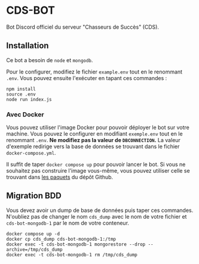 # CDS-BOT

Bot Discord officiel du serveur "Chasseurs de Succès" (CDS).

## Installation

Ce bot a besoin de `node` et `mongodb`.

Pour le configurer, modifiez le fichier `example.env` tout en le renommant
`.env`. Vous pouvez ensuite l'exécuter en tapant ces commandes :

```
npm install
source .env
node run index.js
```

### Avec Docker

Vous pouvez utiliser l'image Docker pour pouvoir déployer le bot sur votre
machine. Vous pouvez le configurer en modifiant `exemple.env` tout en le
renommant `.env`. **Ne modifiez pas la valeur de `DBCONNECTION`.** La valeur
d'exemple redirige vers la base de données se trouvant dans le fichier
`docker-compose.yml`.

Il suffit de taper `docker compose up` pour pouvoir lancer le bot. Si vous ne
souhaitez pas construire l'image vous-même, vous pouvez utiliser celle se
trouvant dans [les paquets](https://github.com/TobiBiotex/CDS-BOT/packages) du
dépôt Github.

## Migration BDD

Vous devez avoir un dump de base de données puis taper ces commandes. N'oubliez
pas de changer le nom `cds_dump` avec le nom de votre fichier et
`cds-bot-mongodb-1` par le nom de votre conteneur.

```
docker compose up -d
docker cp cds_dump cds-bot-mongodb-1:/tmp
docker exec -t cds-bot-mongodb-1 mongorestore --drop --archive=/tmp/cds_dump
docker exec -t cds-bot-mongodb-1 rm /tmp/cds_dump
```
